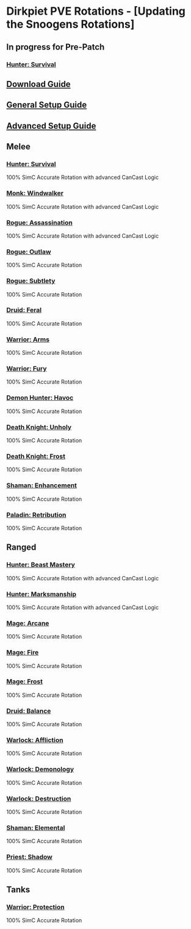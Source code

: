# Dirkpiet PVE Rotations - [Updating the Snoogens Rotations]
## In progress for Pre-Patch
### [Hunter: Survival](https://github.com/Snoogens101/Rotations/tree/production/Snoogens%20PVE%20-%20Hunter%20Survival)
## [Download Guide](https://github.com/Snoogens101/Rotations/wiki/Download-Guide)  
## [General Setup Guide](https://github.com/Snoogens101/Rotations/wiki/Setup-Guide)  
## [Advanced Setup Guide](https://github.com/Snoogens101/Rotations/wiki/Advanced-Setup-Guide)  
## Melee  
### [Hunter: Survival](https://github.com/Snoogens101/Rotations/tree/production/Snoogens%20PVE%20-%20Hunter%20Survival)  
100% SimC Accurate Rotation with advanced CanCast Logic  
### [Monk: Windwalker](https://github.com/Snoogens101/Rotations/tree/production/Snoogens%20PVE%20-%20Monk%20Windwalker)  
100% SimC Accurate Rotation with advanced CanCast Logic  
### [Rogue: Assassination](https://github.com/Snoogens101/Rotations/tree/production/Snoogens%20PVE%20-%20Rogue%20Assassination)  
100% SimC Accurate Rotation with advanced CanCast Logic 
### [Rogue: Outlaw](https://github.com/Snoogens101/Rotations/tree/production/Snoogens%20PVE%20-%20Rogue%20Outlaw)  
100% SimC Accurate Rotation  
### [Rogue: Subtlety](https://github.com/Snoogens101/Rotations/tree/production/Snoogens%20PVE%20-%20Rogue%20Subtlety)  
100% SimC Accurate Rotation  
### [Druid: Feral](https://github.com/Snoogens101/Rotations/tree/production/Snoogens%20PVE%20-%20Druid%20Feral)  
100% SimC Accurate Rotation  
### [Warrior: Arms](https://github.com/Snoogens101/Rotations/tree/production/Snoogens%20PVE%20-%20Warrior%20Arms)  
100% SimC Accurate Rotation  
### [Warrior: Fury](https://github.com/Snoogens101/Rotations/tree/production/Snoogens%20PVE%20-%20Warrior%20Fury)  
100% SimC Accurate Rotation  
### [Demon Hunter: Havoc](https://github.com/Snoogens101/Rotations/tree/production/Snoogens%20PVE%20-%20Demon%20Hunter%20Havoc)  
100% SimC Accurate Rotation  
### [Death Knight: Unholy](https://github.com/Snoogens101/Rotations/tree/production/Snoogens%20PVE%20-%20Death%20Knight%20Unholy)  
100% SimC Accurate Rotation  
### [Death Knight: Frost](https://github.com/Snoogens101/Rotations/tree/production/Snoogens%20PVE%20-%20Death%20Knight%20Frost)  
100% SimC Accurate Rotation  
### [Shaman: Enhancement](https://github.com/Snoogens101/Rotations/tree/production/Snoogens%20PVE%20-%20Shaman%20Enhancement)  
100% SimC Accurate Rotation  
### [Paladin: Retribution](https://github.com/Snoogens101/Rotations/tree/production/Snoogens%20PVE%20-%20Paladin%20Retribution)  
100% SimC Accurate Rotation  
## Ranged  
### [Hunter: Beast Mastery](https://github.com/Snoogens101/Rotations/tree/production/Snoogens%20PVE%20-%20Hunter%20Beast%20Mastery)  
100% SimC Accurate Rotation with advanced CanCast Logic  
### [Hunter: Marksmanship](https://github.com/Snoogens101/Rotations/tree/production/Snoogens%20PVE%20-%20Hunter%20Marksmanship)  
100% SimC Accurate Rotation with advanced CanCast Logic  
### [Mage: Arcane](https://github.com/Snoogens101/Rotations/tree/production/Snoogens%20PVE%20-%20Mage%20Arcane)  
100% SimC Accurate Rotation  
### [Mage: Fire](https://github.com/Snoogens101/Rotations/tree/production/Snoogens%20PVE%20-%20Mage%20Fire)  
100% SimC Accurate Rotation  
### [Mage: Frost](https://github.com/Snoogens101/Rotations/tree/production/Snoogens%20PVE%20-%20Mage%20Frost)  
100% SimC Accurate Rotation  
### [Druid: Balance](https://github.com/Snoogens101/Rotations/tree/production/Snoogens%20PVE%20-%20Druid%20Balance)  
100% SimC Accurate Rotation 
### [Warlock: Affliction](https://github.com/Snoogens101/Rotations/tree/production/Snoogens%20PVE%20-%20Warlock%20Affliction)  
100% SimC Accurate Rotation 
### [Warlock: Demonology](https://github.com/Snoogens101/Rotations/tree/production/Snoogens%20PVE%20-%20Warlock%20Demonology)  
100% SimC Accurate Rotation 
### [Warlock: Destruction](https://github.com/Snoogens101/Rotations/tree/production/Snoogens%20PVE%20-%20Warlock%20Destruction)  
100% SimC Accurate Rotation 
### [Shaman: Elemental](https://github.com/Snoogens101/Rotations/tree/production/Snoogens%20PVE%20-%20Shaman%20Elemental)  
100% SimC Accurate Rotation  
### [Priest: Shadow](https://github.com/Snoogens101/Rotations/tree/production/Snoogens%20PVE%20-%20Priest%20Shadow)  
100% SimC Accurate Rotation  
## Tanks  
### [Warrior: Protection](https://github.com/Snoogens101/Rotations/tree/production/Snoogens%20PVE%20-%20Warrior%20Protection)  
100% SimC Accurate Rotation  
